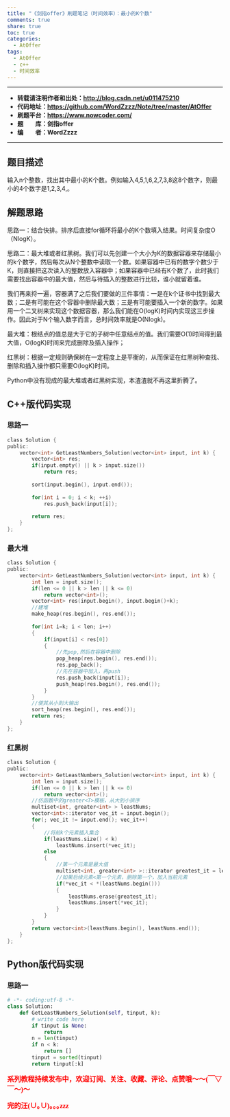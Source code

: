 ```yaml
---
title: "《剑指offer》刷题笔记（时间效率）：最小的K个数"
comments: true
share: true
toc: true
categories:
  - AtOffer
tags:
  - AtOffer
  - c++
  - 时间效率
---
```


----------

- **转载请注明作者和出处：http://blog.csdn.net/u011475210**
- **代码地址：https://github.com/WordZzzz/Note/tree/master/AtOffer**
- **刷题平台：https://www.nowcoder.com/**
- **题&emsp;&emsp;库：剑指offer**
- **编&emsp;&emsp;者：WordZzzz**

----------

## 题目描述

输入n个整数，找出其中最小的K个数。例如输入4,5,1,6,2,7,3,8这8个数字，则最小的4个数字是1,2,3,4,。

## 解题思路

思路一：结合快排。排序后直接for循环将最小的K个数填入结果。时间复杂度O（NlogK）。

思路二：最大堆或者红黑树。我们可以先创建一个大小为K的数据容器来存储最小的k个数字，然后每次从N个整数中读取一个数。如果容器中已有的数字个数少于K，则直接把这次读入的整数放入容器中；如果容器中已经有K个数了，此时我们需要找出容器中的最大值，然后与待插入的整数进行比较，谁小就留着谁。

我们再来捋一遍，容器满了之后我们要做的三件事情：一是在k个证书中找到最大数；二是有可能在这个容器中删除最大数；三是有可能要插入一个新的数字。如果用一个二叉树来实现这个数据容器，那么我们能在O(logK)时间内实现这三步操作。因此对于N个输入数字而言，总时间效率就是O(Nlogk)。

最大堆：根结点的值总是大于它的子树中任意结点的值。我们需要O(1)时间得到最大值，O(logK)时间来完成删除及插入操作；

红黑树：根据一定规则确保树在一定程度上是平衡的，从而保证在红黑树种查找、删除和插入操作都只需要O(logK)时间。

Python中没有现成的最大堆或者红黑树实现，本渣渣就不再这里折腾了。

## C++版代码实现

### 思路一

```c
class Solution {
public:
    vector<int> GetLeastNumbers_Solution(vector<int> input, int k) {
        vector<int> res;
        if(input.empty() || k > input.size())
            return res;
        
        sort(input.begin(), input.end());
        
        for(int i = 0; i < k; ++i)
            res.push_back(input[i]);
        
        return res;
    }
};
```

### 最大堆

```c
class Solution {
public:
    vector<int> GetLeastNumbers_Solution(vector<int> input, int k) {
        int len = input.size();
        if(len <= 0 || k > len || k <= 0)
            return vector<int>();
        vector<int> res(input.begin(), input.begin()+k);
        //建堆
        make_heap(res.begin(), res.end());
         
        for(int i=k; i < len; i++)
        {
            if(input[i] < res[0])
            {
                //先pop,然后在容器中删除
                pop_heap(res.begin(), res.end());
                res.pop_back();
                //先在容器中加入，再push
                res.push_back(input[i]);
                push_heap(res.begin(), res.end());
            }
        }
        //使其从小到大输出
        sort_heap(res.begin(), res.end());
        return res;
    }
};
```

### 红黑树

```c
class Solution {
public:
    vector<int> GetLeastNumbers_Solution(vector<int> input, int k) {
        int len = input.size();
        if(len <= 0 || k > len || k <= 0)
            return vector<int>();
        //仿函数中的greater<T>模板，从大到小排序
        multiset<int, greater<int> > leastNums;
        vector<int>::iterator vec_it = input.begin();
        for(; vec_it != input.end(); vec_it++)
        {
            //将前k个元素插入集合
            if(leastNums.size() < k)
                leastNums.insert(*vec_it);
            else
            {
                //第一个元素是最大值
                multiset<int, greater<int> >::iterator greatest_it = leastNums.begin();
                //如果后续元素<第一个元素，删除第一个，加入当前元素
                if(*vec_it < *(leastNums.begin()))
                {
                    leastNums.erase(greatest_it);
                    leastNums.insert(*vec_it);
                }
            }
        }
        return vector<int>(leastNums.begin(), leastNums.end());
    }
};
```

## Python版代码实现

### 思路一

```python
# -*- coding:utf-8 -*-
class Solution:
    def GetLeastNumbers_Solution(self, tinput, k):
        # write code here
        if tinput is None:
            return
        n = len(tinput)
        if n < k:
            return []
        tinput = sorted(tinput)
        return tinput[:k]
```

**<font color="red" size=3 face="仿宋">系列教程持续发布中，欢迎订阅、关注、收藏、评论、点赞哦～～(￣▽￣～)～</font>**

**<font color="red" size=3 face="仿宋">完的汪(∪｡∪)｡｡｡zzz</font>**